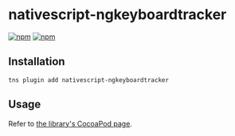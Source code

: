 # nativescript-ngkeyboardtracker
[![npm](https://img.shields.io/npm/v/nativescript-ngkeyboardtracker.svg)](https://www.npmjs.com/package/nativescript-ngkeyboardtracker)
[![npm](https://img.shields.io/npm/dt/nativescript-ngkeyboardtracker.svg?label=npm%20downloads)](https://www.npmjs.com/package/nativescript-ngkeyboardtracker)

## Installation
```shell
tns plugin add nativescript-ngkeyboardtracker
```

## Usage
Refer to [the library's CocoaPod page](https://cocoapods.org/pods/NgKeyboardTracker).
